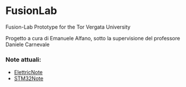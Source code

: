 # FusionLab
Fusion-Lab Prototype for the Tor Vergata University

Progetto a cura di Emanuele Alfano, sotto la supervisione del professore Daniele Carnevale

### Note attuali:

- [ElettricNote](02_Eletronics/ElettronicNote.md)
- [STM32Note](03_Code/STM32-miniTokamak/STM32Note.md)

